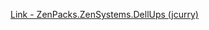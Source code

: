 [Link - ZenPacks.ZenSystems.DellUps (jcurry)](https://github.com/jcurry/ZenPacks.ZenSystems.DellUps)
